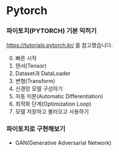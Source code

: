 # Pytorch



### 파이토치(PYTORCH) 기본 익히기

https://tutorials.pytorch.kr/ 를 참고했습니다.

0. 빠른 시작
1. 텐서(Tensor)
2. Dataset과 DataLoader
3. 변형(Transform)
4. 신경망 모델 구성하기
5. 자동 미분(Automatic Differentiation)
6. 최적화 단계(Optimization Loop)
7. 모델 저장하고 불러오고 사용하기

### 파이토치로 구현해보기
- GAN(Generative Adversarial Network)

